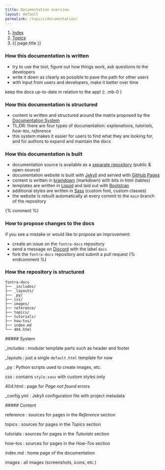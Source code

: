 ```yaml
---
title: Documentation overview
layout: default
permalink: /topics/documentation/
---
```


<nav aria-label="breadcrumb">
  <ol class="breadcrumb small">
    <li class="breadcrumb-item"><a href="{{ site.url }}">Index</a></li>
    <li class="breadcrumb-item"><a href="../../topics">Topics</a></li>
    <li class="breadcrumb-item active" aria-current="page">{{ page.title }}</li>
  </ol>
</nav>

### How this documentation is written

- try to use the tool, figure out how things work, ask questions to the developers
- write it down as clearly as possible to pave the path for other users
- with input from users and developers, make it better over time

<div class="alert alert-warning" role="alert" markdown='1'>
<i class="bi bi-exclamation-circle me-1"></i> keep the docs up-to-date in relation to the app!
{: .mb-0 }
</div>

### How this documentation is structured

- content is written and structured around the matrix proposed by the [Documentation System]
- TL;DR: there are four types of documentation: *explanations*, *tutorials*, *how-tos*, *reference*
- this system makes it easier for users to find what they are looking for, and for authors to expand and maintain the docs

[Documentation System]: http://documentation.divio.com/

### How this documentation is built

- documentation source is available as a [separate repository][fontra-docs] (public & open-source)
- documentation website is built with [Jekyll] and served with [GitHub Pages]
- content is written in [kramdown] \(markdown) with bits in html (tables)
- templates are written in [Liquid] and laid out with [Bootstrap]
- additional styles are written in [Sass] (custom font, custom classes)
- the website is rebuilt automatically at every commit to the `main` branch of the repository

[fontra-docs]: http://github.com/gferreira/fontra-docs
[Jekyll]: http://jekyllrb.com/
[GitHub Pages]: http://pages.github.com/
[kramdown]: http://kramdown.gettalong.org/index.html
[Liquid]: http://shopify.github.io/liquid/
[Bootstrap]: http://getbootstrap.com/
[Sass]: http://sass-lang.com/

{% comment %}
### How to propose changes to the docs

if you see a mistake or would like to propose an improvement:

- create an issue on the `fontra-docs` repository
- send a message on [Discord](#) with the label `docs`
- fork the `fontra-docs` repository and submit a pull request
{% endcomment %}

### How the repository is structured

```
fontra-docs
├── _includes/
├── _layouts/
├── _py/
├── css/
├── images/
├── reference/
├── topics/
├── tutorials/
├── how-tos/
├── index.md
└── 404.html
```

<div class='row'>
<div class='col-md' markdown='1'>
##### System

\_includes
: modular template parts such as header and footer

\_layouts
: just a single `default.html` template for now

\_py
: Python scripts used to create images, etc.

css
: contains `style.sass` with custom styles only

404.html
: page for *Page not found* errors

\_config.yml
: Jekyll configuration file with project metadata
</div>
<div class='col-md' markdown='1'>
##### Content

reference
: sources for pages in the *Reference* section

topics
: sources for pages in the *Topics* section

tutorials
: sources for pages in the *Tutorials* section

how-tos
: sources for pages in the *How-Tos* section

index.md
: home page of the documentation

images
: all images (screenshots, icons, etc.)
</div>
</div>
